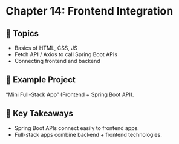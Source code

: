 # Chapter 14: Frontend Integration

## 📖 Topics
- Basics of HTML, CSS, JS
- Fetch API / Axios to call Spring Boot APIs
- Connecting frontend and backend

## 🚀 Example Project
“Mini Full-Stack App” (Frontend + Spring Boot API).

## 📝 Key Takeaways
- Spring Boot APIs connect easily to frontend apps.
- Full-stack apps combine backend + frontend technologies.